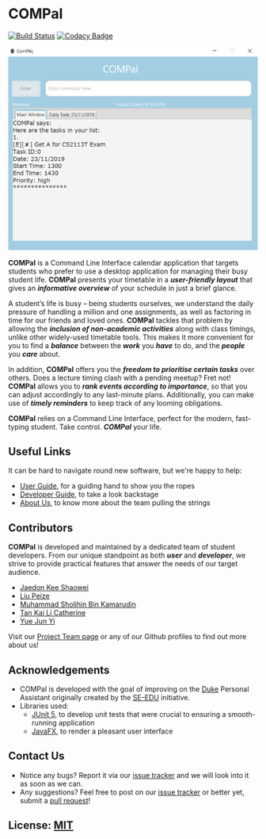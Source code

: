 # COMPal

[![Build Status](https://travis-ci.org/AY1920S1-CS2113T-W17-1/main.svg?branch=master)](https://travis-ci.org/AY1920S1-CS2113T-W17-1/main)
[![Codacy Badge](https://api.codacy.com/project/badge/Grade/2c8cd9789ad44ad08787c63de509d493)](https://www.codacy.com/manual/SholihinK/main_2?utm_source=github.com&amp;utm_medium=referral&amp;utm_content=AY1920S1-CS2113T-W17-1/main&amp;utm_campaign=Badge_Grade)

<img src="/docs/images/Ui.png" width="670">

**COMPal** is a Command Line Interface calendar application that targets students who prefer to use a desktop application for managing their busy student life. **COMPal** presents your timetable in a ***user-friendly layout*** that gives an ***informative overview*** of your schedule in just a brief glance. 

A student’s life is busy – being students ourselves, we understand the daily pressure of handling a million and one assignments, as well as factoring in time for our friends and loved ones. **COMPal** tackles that problem by allowing the ***inclusion of non-academic activities*** along with class timings, unlike other widely-used timetable tools. This makes it more convenient for you to find a ***balance*** between the ***work*** you ***have*** to do, and the ***people*** you ***care*** about.

In addition, **COMPal** offers you the ***freedom to prioritise certain tasks*** over others. Does a lecture timing clash with a pending meetup? Fret not! **COMPal** allows you to ***rank events according to importance***, so that you can adjust accordingly to any last-minute plans. Additionally, you can make use of ***timely reminders*** to keep track of any looming obligations.

**COMPal** relies on a Command Line Interface, perfect for the modern, fast-typing student. Take control. ***COMPal*** your life.

## Useful Links
It can be hard to navigate round new software, but we're happy to help:
* [User Guide](docs/UserGuide.md), for a guiding hand to show you the ropes
* [Developer Guide](docs/[AY1920S1-CS2113T-W17-1]-COMPal-DG.pdf), to take a look backstage
* [About Us](docs/[AY1920S1-CS2113T-W17-1]-COMPal-UG.pdf), to know more about the team pulling the strings

## Contributors
**COMPal** is developed and maintained by a dedicated team of student developers. From our unique standpoint as both ***user*** and ***developer***, we strive to provide practical features that answer the needs of our target audience.

* [Jaedon Kee Shaowei](https://github.com/jaedonkey/)
* [Liu Peize](https://github.com/LTPZ)
* [Muhammad Sholihin Bin Kamarudin](https://github.com/SholihinK)
* [Tan Kai Li Catherine](https://github.com/Catherinetan99/)
* [Yue Jun Yi](https://github.com/yueyeah)

Visit our [Project Team page](docs/AboutUs.md) or any of our Github profiles to find out more about us!

## Acknowledgements
* COMPal is developed with the goal of improving on the [Duke](https://github.com/se-edu/duke) 
Personal Assistant originally created by the [SE-EDU](https://github.com/se-edu) initiative. 
* Libraries used: 
    * [JUnit 5](https://github.com/junit-team/junit5), to develop unit tests that were crucial to ensuring a smooth-running application 
    * [JavaFX](https://gluonhq.com/products/javafx/), to render a pleasant user interface
    
## Contact Us
* Notice any bugs? Report it via our [issue tracker](https://github.com/AY1920S1-CS2113T-W17-1/main/issues) and 
we will look into it as soon as we can.
* Any suggestions? Feel free to post on our [issue tracker](https://github.com/AY1920S1-CS2113T-W17-1/main/issues) or 
better yet, submit a [pull request](https://github.com/AY1920S1-CS2113T-W17-1/main/pulls)!

## License: [MIT](/LICENSE)
